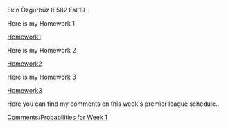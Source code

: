 Ekin Özgürbüz IE582 Fall19

Here is my Homework 1

[Homework1](EkinHW1.html)

Here is my Homework 2

[Homework2](EkinHW2.html)

Here is my Homework 3

[Homework3](EkinHW3RMarkdown.html)

Here you can find my comments on this week's premier league schedule..

[Comments/Probabilities for Week 1](EkinComments1.html)
